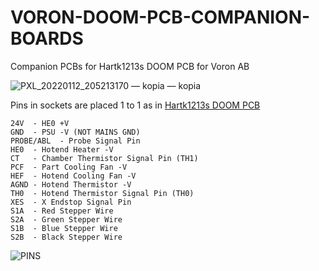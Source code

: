# VORON-DOOM-PCB-COMPANION-BOARDS
Companion PCBs for Hartk1213s DOOM PCB for Voron AB

![PXL_20220112_205213170 — kopia — kopia](https://user-images.githubusercontent.com/77267254/149230442-a3ccf60a-7ade-49d7-8357-8b0601e5c386.jpg)


Pins in sockets are placed 1 to 1 as in [Hartk1213s DOOM PCB](https://github.com/VoronDesign/Voron-Hardware/tree/master/Afterburner_Toolhead_PCB0)

```
24V  - HE0 +V
GND  - PSU -V (NOT MAINS GND)
PROBE/ABL  - Probe Signal Pin
HE0  - Hotend Heater -V
CT   - Chamber Thermistor Signal Pin (TH1)
PCF  - Part Cooling Fan -V
HEF  - Hotend Cooling Fan -V
AGND - Hotend Thermistor -V
TH0  - Hotend Thermistor Signal Pin (TH0)
XES  - X Endstop Signal Pin 
S1A  - Red Stepper Wire
S2A  - Green Stepper Wire
S1B  - Blue Stepper Wire
S2B  - Black Stepper Wire 
```

![PINS](https://user-images.githubusercontent.com/77267254/149229790-a6fce2e9-10ef-4a3a-bd5b-14b2f3e06d85.png)


